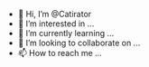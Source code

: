 - 👋 Hi, I’m @Catirator
- 👀 I’m interested in ...
- 🌱 I’m currently learning ...
- 💞️ I’m looking to collaborate on ...
- 📫 How to reach me ...

<!---
Catirator/Catirator is a ✨ special ✨ repository because its `README.md` (this file) appears on your GitHub profile.
You can click the Preview link to take a look at your changes.
--->
